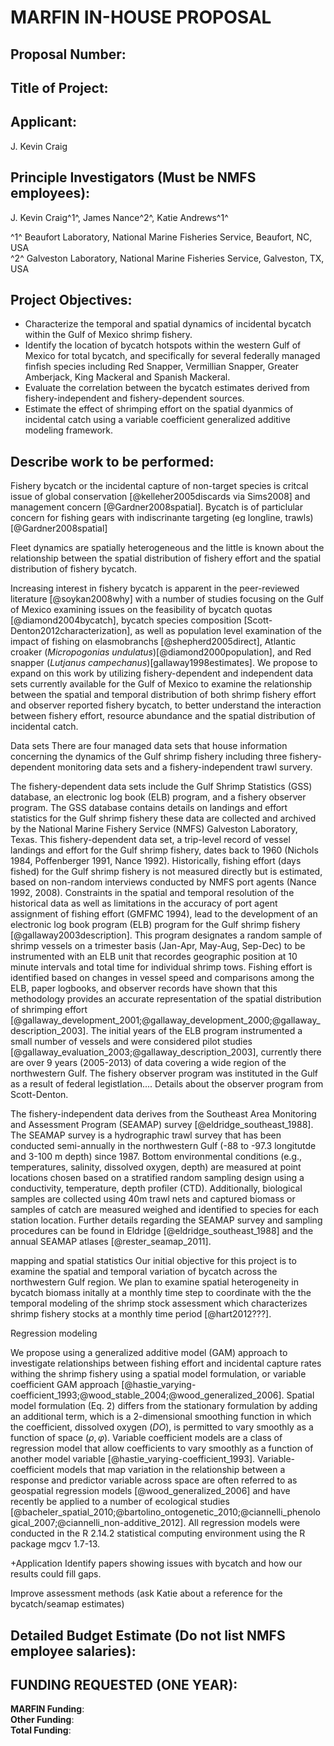 # **MARFIN IN-HOUSE PROPOSAL**

## Proposal Number:

## Title of Project:

## Applicant:
J. Kevin Craig

## Principle Investigators (Must be NMFS employees):
J. Kevin Craig^1^, James Nance^2^, Katie Andrews^1^

^1^ Beaufort Laboratory, National Marine Fisheries Service, Beaufort, NC, USA  
^2^ Galveston Laboratory, National Marine Fisheries Service, Galveston, TX, USA 

## Project Objectives:  
* Characterize the temporal and spatial dynamics of incidental bycatch within the Gulf of Mexico shrimp fishery.  
* Identify the location of bycatch hotspots within the western Gulf of Mexico for total bycatch, and specifically for several federally managed finfish species including Red Snapper, Vermillian Snapper, Greater Amberjack, King Mackeral and Spanish Mackeral.  
* Evaluate the correlation between the bycatch estimates derived from fishery-independent and fishery-dependent sources.  
* Estimate the effect of shrimping effort on the spatial dyanmics of incidental catch using a variable coefficient generalized additive modeling framework.  

## Describe work to be performed:  

Fishery bycatch or the incidental capture of non-target species is critcal issue of global conservation [@kelleher2005discards via Sims2008] and management concern [@Gardner2008spatial].  Bycatch is of particlular concern for fishing gears with indiscrinante targeting (eg longline, trawls) [@Gardner2008spatial]

Fleet dynamics are spatially heterogeneous and the little is known about the relationship between the spatial distribution of fishery effort and the spatial distribution of fishery bycatch. 

Increasing interest in fishery bycatch is apparent in the peer-reviewed literature [@soykan2008why] with a number of studies focusing on the Gulf of Mexico examining issues on the feasibility of bycatch quotas [@diamond2004bycatch], bycatch species composition [Scott-Denton2012characterization], as well as population level examination of the impact of fishing on elasmobranchs [@shepherd2005direct], Atlantic croaker (*Micropogonias undulatus*)[@diamond2000population], and Red snapper (*Lutjanus campechanus*)[gallaway1998estimates].  We propose to expand on this work by utilizing fishery-dependent and independent data sets currently available for the Gulf of Mexico to examine the relationship between the spatial and temporal distribution of both shrimp fishery effort and observer reported fishery bycatch, to better understand the interaction between fishery effort, resource abundance and the spatial distribution of incidental catch.

Data sets
There are four managed data sets that house information concerning the dynamics of the Gulf shrimp fishery including three fishery-dependent monitoring data sets and a fishery-independent trawl survery.  

The fishery-dependent data sets include the Gulf Shrimp Statistics (GSS) database, an electronic log book (ELB) program, and a fishery observer program.   The GSS database contains details on landings and effort statistics for the Gulf shrimp fishery these data are collected and archived by the National Marine Fishery Service (NMFS) Galveston Laboratory, Texas.  This fishery-dependent data set, a trip-level record of vessel landings and effort for the Gulf shrimp fishery, dates back to 1960 (Nichols 1984, Poffenberger 1991, Nance 1992).  Historically, fishing effort (days fished) for the Gulf shrimp fishery is not measured directly but is estimated, based on non-random interviews conducted by NMFS port agents (Nance 1992, 2008). Constraints in the spatial and temporal resolution of the historical data as well as limitations in the accuracy of port agent assignment of fishing effort (GMFMC 1994), lead to the development of an electronic log book program (ELB) program for the Gulf shrimp fishery [@gallaway2003description].  This program designates a random sample of shrimp vessels on a trimester basis (Jan-Apr, May-Aug, Sep-Dec) to be instrumented with an ELB unit that recordes geographic position at 10 minute intervals and total time for individual shrimp tows.  Fishing effort is identified based on changes in vessel speed and comparisons among the ELB, paper logbooks, and observer records have shown that this methodology provides an accurate representation of the spatial distribution of shrimping effort [@gallaway_development_2001;@gallaway_development_2000;@gallaway_description_2003].  The initial years of the ELB program instrumented a small number of vessels and were considered pilot studies [@gallaway_evaluation_2003;@gallaway_description_2003], currently there are over 9 years (2005-2013) of data covering a wide region of the northwestern Gulf.  The fishery observer program was instituted in the Gulf as a result of federal legistlation.... Details about the observer program from Scott-Denton.  

The fishery-independent data derives from the Southeast Area Monitoring and Assessment Program (SEAMAP) survey [@eldridge_southeast_1988].  The SEAMAP survey is a hydrographic trawl survey that has been conducted semi-annually in the northwestern Gulf  (-88 to -97.3 longitutde and 3-100 m depth) since 1987.  Bottom environmental conditions (e.g., temperatures, salinity, dissolved oxygen, depth) are measured at point locations chosen based on a stratified random sampling design using a conductivity, temperature, depth profiler (CTD).  Additionally, biological samples are collected using 40m trawl nets and captured biomass or samples of catch are measured weighed and identified to species for each station location.  Further details regarding the SEAMAP survey and sampling procedures can be found in Eldridge [@eldridge_southeast_1988] and the annual SEAMAP atlases [@rester_seamap_2011].  

mapping and spatial statistics
Our initial objective for this project is to examine the spatial and temporal variation of bycatch across the northwestern Gulf region. We plan to examine spatial heterogeneity in bycatch biomass initally at a monthly time step to coordinate with the the temporal modeling of the shrimp stock assessment which characterizes shrimp fishery stocks at a monthly time period [@hart2012???].  


Regression modeling

We propose using a generalized additive model (GAM) approach to investigate relationships between fishing effort and incidental capture rates withing the shrimp fishery using a spatial model formulation, or variable coefficient GAM approach [@hastie_varying-coefficient_1993;@wood_stable_2004;@wood_generalized_2006]. Spatial model formulation (Eq. 2) differs  from the stationary formulation by adding an additional term, which is a 2-dimensional smoothing function in which the coefficient, dissolved oxygen (*DO*), is permitted to vary smoothly as a function of space ($\rho,\varphi$).  Variable coefficient models are a class of regression model that allow coefficients to vary smoothly as a function of another model variable [@hastie_varying-coefficient_1993].  Variable-coefficient models that map variation in the relationship between a response and predictor variable across space are often referred to as geospatial regression models [@wood_generalized_2006] and have recently be applied to a number of ecological studies [@bacheler_spatial_2010;@bartolino_ontogenetic_2010;@ciannelli_phenological_2007;@ciannelli_non-additive_2012].  All  regression models were conducted in the R 2.14.2 statistical computing environment using the R package mgcv 1.7-13. 

+Application
Identify papers showing issues with bycatch and how our results could fill gaps.

Improve assessment methods (ask Katie about a reference for the bycatch/seamap estimates)





## Detailed Budget Estimate (Do not list NMFS employee salaries):





## FUNDING REQUESTED (ONE YEAR):

**MARFIN Funding**:  
**Other Funding**:  
**Total Funding**:  


